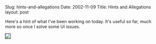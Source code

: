 Slug: hints-and-allegations
Date: 2002-11-09
Title: Hints and Allegations
layout: post

Here&#39;s a hint of what I&#39;ve been working on today. It&#39;s useful so far, much more so once I solve some UI issues.

<img border="1" src="https://media.redmonk.net/images/termBar.jpg" />
